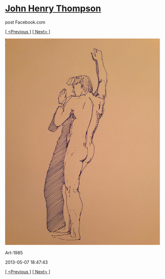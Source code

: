 # [John Henry Thompson](../README.md)
post Facebook.com

[[ <Previous ]](2013-05-07-6.md) [[ Next> ]](2013-05-07-8.md)

[![](../media/2013-05-07/Art-1991.jpg)](../README.md)

Art-1985

2013-05-07 18:47:43

[[ <Previous ]](2013-05-07-6.md) [[ Next> ]](2013-05-07-8.md)